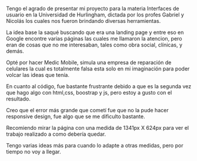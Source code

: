 Tengo el agrado de presentar mi proyecto para la materia Interfaces de usuario en la Universidad de Hurlingham, 
dictada por los profes Gabriel y Nicolás los cuales nos fueron brindando diversas herramientas.



La idea base la saqué buscando que era una landing page y entre eso en Google encontre varias páginas las cuales me llamaron la atencion, pero eran de cosas que no me interesaban, tales como obra social, clínicas, y demás. 



Opté por hacer Medic Mobile, simula una empresa de reparación de celulares la cual es totalmente falsa esta solo en mi imaginación para poder volcar las ideas que tenía. 



En cuanto al código, fue bastante frustrante debido a que es la segunda vez que hago algo con html,css, boostrap y js, pero estoy a gusto con el resultado. 



Creo que el error más grande que cometí fue que no la pude hacer responsive design, fue algo que se me dificulto bastante.



Recomiendo mirar la página con una medida de 1341px X 624px para ver el trabajo realizado a como debería quedar.



Tengo varias ideas más para cuando lo adapte a otras medidas, pero por tiempo no voy a llegar.
